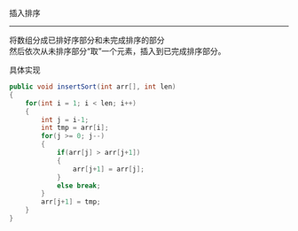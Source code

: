 插入排序

---

将数组分成已排好序部分和未完成排序的部分    
然后依次从未排序部分“取”一个元素，插入到已完成排序部分。

具体实现
```Java
public void insertSort(int arr[], int len)
{
    for(int i = 1; i < len; i++)
    {
        int j = i-1;
        int tmp = arr[i];
        for(j >= 0; j--)
        {
            if(arr[j] > arr[j+1])
            {
                arr[j+1] = arr[j];
            }
            else break;
        }
        arr[j+1] = tmp;
    }
}

```